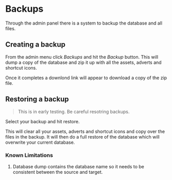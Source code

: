 # Backups

Through the admin panel there is a system to backup the database and all files.

## Creating a backup

From the admin menu click _Backups_ and hit the _Backup_ button. This will dump
a copy of the database and zip it up with all the assets, adverts and shortcut
icons.

Once it completes a downlond link will appear to download a copy of the zip
file.

## Restoring a backup

> This is in early testing. Be careful resotring backups.

Select your backup and hit restore.

This will clear all your assets, adverts and shortcut icons and copy over the
files in the backup. It will then do a full restore of the database which will
overwrite your current database.

### Known Limitations

1. Database dump contains the database name so it needs to be consistent between
   the source and target.
